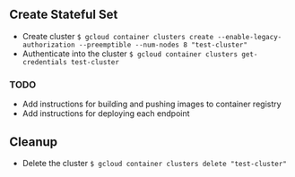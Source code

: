 ## Create Stateful Set
* Create cluster
`$ gcloud container clusters create --enable-legacy-authorization --preemptible --num-nodes 8 "test-cluster"`
* Authenticate into the cluster
`$ gcloud container clusters get-credentials test-cluster`
### TODO
* Add instructions for building and pushing images to container registry
* Add instructions for deploying each endpoint

## Cleanup
* Delete the cluster
`$ gcloud container clusters delete "test-cluster"`
